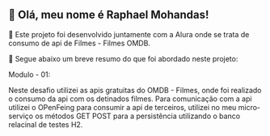 ## 💜 Olá, meu nome é Raphael Mohandas!

🔭 Este projeto foi desenvolvido juntamente com a Alura onde se trata de consumo de api de Filmes - Filmes OMDB.

💬 Segue abaixo um breve resumo do que foi abordado neste projeto:

Modulo - 01:

Neste desafio utilizei as apis gratuitas do OMDB - Filmes, onde foi realizado o consumo da api com os detinados filmes.
Para comunicação com a api utilizei o OPenFeing para consumir a api de terceiros, utilizei no meu micro-serviço os métodos GET POST para a persistência
utilizando o banco relacinal de testes H2.
